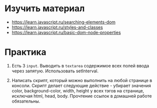 # Изучить материал

+ https://learn.javascript.ru/searching-elements-dom
+ https://learn.javascript.ru/styles-and-classes
+ https://learn.javascript.ru/basic-dom-node-properties

# Практика

1) Есть 3 `input`. Выводить в `textarea` содержимое всех полей ввода через запятую. Использовать setInterval.

2) Написать скрипт, который можно выполнить на любой странице в консоли. Скрипт делает следующие действие - убирает значения color, background-color, width, height у всех тэгов на странице, исключая html, head, body. Прочтение ссылок в домашней работе обязательны.